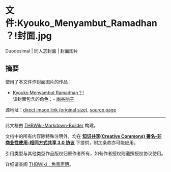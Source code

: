 # 文件:Kyouko_Menyambut_Ramadhan？!封面.jpg

<!-- source html: G:\repos\THBWiki-Markdown-Builder\THBWikiMarkdown\Temp\file\f\f2\ns6%3AKyouko_Menyambut_Ramadhan%EF%BC%9F%21%E5%B0%81%E9%9D%A2%2Ejpg.html -->

Duodesimal | 同人志封面 | 封面图片

## 摘要
  
使用了本文件作封面图片的作品：
  

- [Kyouko Menyambut Ramadhan？!](./Kyouko_Menyambut_Ramadhan？!.md)  
该封面包含的角色：- [幽谷响子](./幽谷响子.md)

  
源地址：[direct image link (original size)](https://scontent.fyvr4-1.fna.fbcdn.net/v/t39.30808-6/344185964_245500558035528_7575400662822751185_n.jpg?_nc_cat=105&amp;ccb=1-7&amp;_nc_sid=5f2048&amp;_nc_ohc=_86D7XmtsvoAX-58sM1&amp;_nc_ht=scontent.fyvr4-1.fna&amp;oh=00_AfDMtQOvGI_w9FL6fccsTVzuIoiND_8ROPfXAfQ3t1UOsw&amp;oe=655CFA45), [source page](https://www.facebook.com/photo/?fbid=931224631174443&amp;set=pb.100028607454825.-2207520000)
  





---

此文档由 [THBWiki-Markdown-Builder](https://github.com/Delsin-Yu/THBWiki-Markdown-Builder) 构建。

文档中的所有内容除特殊注明外，均在 [**知识共享(Creative Commons) 署名-非商业性使用-相同方式共享 3.0 协议**](https://creativecommons.org/licenses/by-sa/3.0/deed.zh-hans) 下提供，附加条款亦可能应用。

引用类型与其他类型作品版权归原作者所有，如有作者授权则遵照授权协议使用。

详细请查阅 [THBWiki：免责声明](https://thbwiki.cc/THBWiki:%E5%85%8D%E8%B4%A3%E5%A3%B0%E6%98%8E)。

